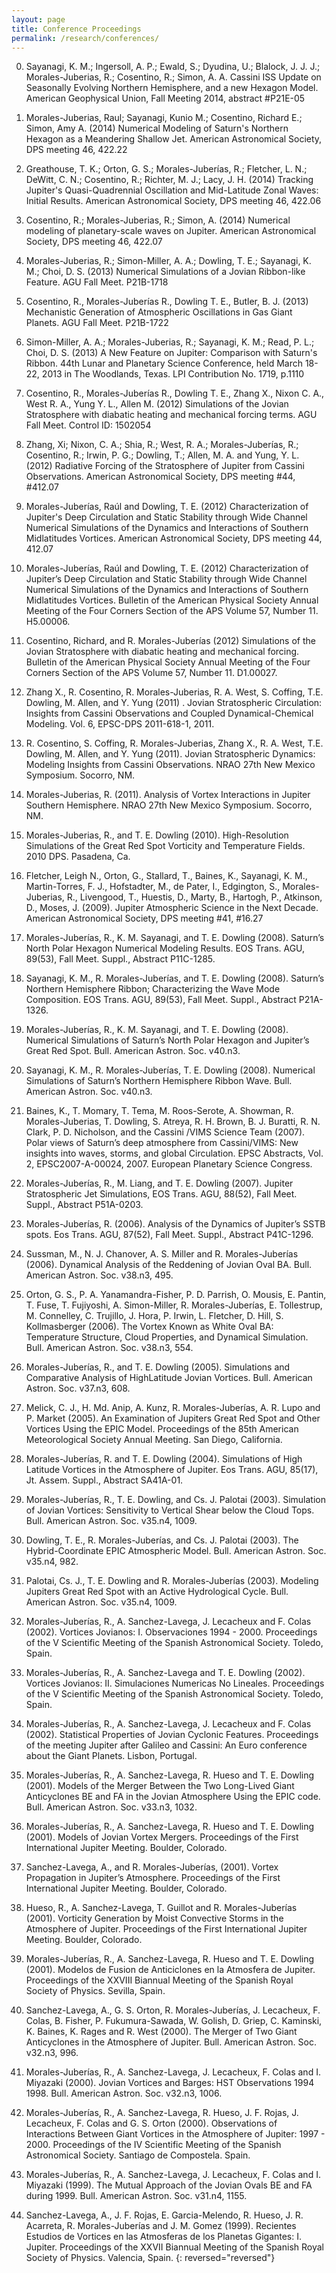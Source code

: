 ```yaml
---
layout: page
title: Conference Proceedings
permalink: /research/conferences/
---
```


0. Sayanagi, K. M.; Ingersoll, A. P.; Ewald, S.; Dyudina, U.; Blalock, J. J. J.; Morales-Juberias, R.; Cosentino, R.; Simon, A. A. Cassini ISS Update on Seasonally Evolving Northern Hemisphere, and a new Hexagon Model. American Geophysical Union, Fall Meeting 2014, abstract #P21E-05

0. Morales-Juberias, Raul; Sayanagi, Kunio M.; Cosentino, Richard E.; Simon, Amy A. (2014) Numerical Modeling of Saturn's Northern Hexagon as a Meandering Shallow Jet. American Astronomical Society, DPS meeting 46, 422.22

0. Greathouse, T. K.; Orton, G. S.; Morales-Juberías, R.; Fletcher, L. N.; DeWitt, C. N.; Cosentino, R.; Richter, M. J.; Lacy, J. H. (2014) Tracking Jupiter's Quasi-Quadrennial Oscillation and Mid-Latitude Zonal Waves: Initial Results. American Astronomical Society, DPS meeting 46, 422.06

0. Cosentino, R.; Morales-Juberias, R.; Simon, A. (2014) Numerical modeling of planetary-scale waves on Jupiter. American Astronomical Society, DPS meeting 46, 422.07

0. Morales-Juberias, R.; Simon-Miller, A. A.; Dowling, T. E.; Sayanagi, K. M.; Choi, D. S. (2013) Numerical Simulations of a Jovian Ribbon-like Feature. AGU Fall Meet. P21B-1718

0. Cosentino, R., Morales-Juberías R., Dowling T. E., Butler, B. J. (2013) Mechanistic Generation of Atmospheric Oscillations in Gas Giant Planets. AGU Fall Meet. P21B-1722

0. Simon-Miller, A. A.; Morales-Juberias, R.; Sayanagi, K. M.; Read, P. L.; Choi, D. S. (2013) A New Feature on Jupiter: Comparison with Saturn's Ribbon. 44th Lunar and Planetary Science Conference, held March 18-22, 2013 in The Woodlands, Texas. LPI Contribution No. 1719, p.1110

0. Cosentino, R., Morales-Juberías R., Dowling T. E., Zhang X., Nixon C. A., West R. A., Yung Y. L., Allen M. (2012) Simulations of the Jovian Stratosphere with diabatic heating and mechanical forcing terms. AGU Fall Meet. Control ID: 1502054

0. Zhang, Xi; Nixon, C. A.; Shia, R.; West, R. A.; Morales-Juberías, R.; Cosentino, R.; Irwin, P. G.; Dowling, T.; Allen, M. A. and Yung, Y. L. (2012) Radiative Forcing of the Stratosphere of Jupiter from Cassini Observations. American Astronomical Society, DPS meeting \#44, \#412.07

0. Morales-Juberías, Raúl and Dowling, T. E. (2012) Characterization of Jupiter's Deep Circulation and Static Stability through Wide Channel Numerical Simulations of the Dynamics and Interactions of Southern Midlatitudes Vortices. American Astronomical Society, DPS meeting 44, 412.07

0. Morales-Juberías, Raúl and Dowling, T. E. (2012) Characterization of Jupiter’s Deep Circulation and Static Stability through Wide Channel Numerical Simulations of the Dynamics and Interactions of Southern Midlatitudes Vortices. Bulletin of the American Physical Society Annual Meeting of the Four Corners Section of the APS Volume 57, Number 11. H5.00006.

0. Cosentino, Richard, and R. Morales-Juberías (2012) Simulations of the Jovian Stratosphere with diabatic heating and mechanical forcing. Bulletin of the American Physical Society Annual Meeting of the Four Corners Section of the APS Volume 57, Number 11. D1.00027.
  
0. Zhang X., R. Cosentino, R. Morales-Juberias, R. A. West, S. Coffing, T.E. Dowling, M. Allen, and Y. Yung (2011) . Jovian Stratospheric Circulation: Insights from Cassini Observations and Coupled Dynamical-Chemical Modeling. Vol. 6, EPSC-DPS 2011-618-1, 2011. 

0. R. Cosentino, S. Coffing, R. Morales-Juberias, Zhang X., R. A. West, T.E. Dowling, M. Allen, and Y. Yung (2011). Jovian Stratospheric Dynamics: Modeling Insights from Cassini Observations. NRAO 27th New Mexico Symposium. Socorro, NM. 

0. Morales-Juberias, R. (2011). Analysis of Vortex Interactions in Jupiter Southern Hemisphere. NRAO 27th New Mexico Symposium. Socorro, NM. 

0. Morales-Juberias, R., and T. E. Dowling (2010). High-Resolution Simulations of the Great Red Spot Vorticity and Temperature Fields. 2010 DPS. Pasadena, Ca. 

0. Fletcher, Leigh N., Orton, G., Stallard, T., Baines, K., Sayanagi, K. M., Martin-Torres, F. J., Hofstadter, M., de Pater, I., Edgington, S., Morales-Juberias, R., Livengood, T., Huestis, D., Marty, B., Hartogh, P., Atkinson, D., Moses, J. (2009). Jupiter Atmospheric Science in the Next Decade. American Astronomical Society, DPS meeting #41, #16.27 

0. Morales-Juberías, R., K. M. Sayanagi, and T. E. Dowling (2008). Saturn’s North Polar Hexagon Numerical Modeling Results. EOS Trans. AGU, 89(53), Fall Meet. Suppl., Abstract P11C-1285. 

0. Sayanagi, K. M., R. Morales-Juberías, and T. E. Dowling (2008). Saturn’s Northern Hemisphere Ribbon; Characterizing the Wave Mode Composition. EOS Trans. AGU, 89(53), Fall Meet. Suppl., Abstract P21A-1326. 

0. Morales-Juberías, R., K. M. Sayanagi, and T. E. Dowling (2008). Numerical Simulations of Saturn’s North Polar Hexagon and Jupiter’s Great Red Spot. Bull. American Astron. Soc. v40.n3. 

0. Sayanagi, K. M., R. Morales-Juberías, T. E. Dowling (2008). Numerical Simulations of Saturn’s Northern Hemisphere Ribbon Wave. Bull. American Astron. Soc. v40.n3. 

0. Baines, K., T. Momary, T. Tema, M. Roos-Serote, A. Showman, R. Morales-Juberias, T. Dowling, S. Atreya, R. H. Brown, B. J. Buratti, R. N. Clark, P. D. Nicholson, and the Cassini /VIMS Science Team (2007). Polar views of Saturn’s deep atmosphere from Cassini/VIMS: New insights into waves, storms, and global Circulation. EPSC Abstracts, Vol. 2, EPSC2007-A-00024, 2007. European Planetary Science Congress. 

0. Morales-Juberías, R., M. Liang, and T. E. Dowling (2007). Jupiter Stratospheric Jet Simulations, EOS Trans. AGU, 88(52), Fall Meet. Suppl., Abstract P51A-0203. 

0. Morales-Juberías, R. (2006). Analysis of the Dynamics of Jupiter’s SSTB spots. Eos Trans. AGU, 87(52), Fall Meet. Suppl., Abstract P41C-1296. 

0. Sussman, M., N. J. Chanover, A. S. Miller and R. Morales-Juberías (2006). Dynamical Analysis of the Reddening of Jovian Oval BA. Bull. American Astron. Soc. v38.n3, 495. 

0. Orton, G. S., P. A. Yanamandra-Fisher, P. D. Parrish, O. Mousis, E. Pantin, T. Fuse, T. Fujiyoshi, A. Simon-Miller, R. Morales-Juberías, E. Tollestrup, M. Connelley, C. Trujillo, J. Hora, P. Irwin, L. Fletcher, D. Hill, S. Kollmasberger (2006). The Vortex Known as White Oval BA: Temperature Structure, Cloud Properties, and Dynamical Simulation. Bull. American Astron. Soc. v38.n3, 554. 

0. Morales-Juberías, R., and T. E. Dowling (2005). Simulations and Comparative Analysis of HighLatitude Jovian Vortices. Bull. American Astron. Soc. v37.n3, 608. 

0. Melick, C. J., H. Md. Anip, A. Kunz, R. Morales-Juberías, A. R. Lupo and P. Market (2005). An Examination of Jupiters Great Red Spot and Other Vortices Using the EPIC Model. Proceedings of the 85th American Meteorological Society Annual Meeting. San Diego, California. 

0. Morales-Juberías, R. and T. E. Dowling (2004). Simulations of High Latitude Vortices in the Atmosphere of Jupiter. Eos Trans. AGU, 85(17), Jt. Assem. Suppl., Abstract SA41A-01. 

0. Morales-Juberías, R., T. E. Dowling, and Cs. J. Palotai (2003). Simulation of Jovian Vortices: Sensitivity to Vertical Shear below the Cloud Tops. Bull. American Astron. Soc. v35.n4, 1009. 

0. Dowling, T. E., R. Morales-Juberías, and Cs. J. Palotai (2003). The Hybrid-Coordinate EPIC Atmospheric Model. Bull. American Astron. Soc. v35.n4, 982. 

0. Palotai, Cs. J., T. E. Dowling and R. Morales-Juberías (2003). Modeling Jupiters Great Red Spot with an Active Hydrological Cycle. Bull. American Astron. Soc. v35.n4, 1009. 

0. Morales-Juberías, R., A. Sanchez-Lavega, J. Lecacheux and F. Colas (2002). Vortices Jovianos: I. Observaciones 1994 - 2000. Proceedings of the V Scientific Meeting of the Spanish Astronomical Society. Toledo, Spain. 

0. Morales-Juberías, R., A. Sanchez-Lavega and T. E. Dowling (2002). Vortices Jovianos: II. Simulaciones Numericas No Lineales. Proceedings of the V Scientific Meeting of the Spanish Astronomical Society. Toledo, Spain. 

0. Morales-Juberías, R., A. Sanchez-Lavega, J. Lecacheux and F. Colas (2002). Statistical Properties of Jovian Cyclonic Features. Proceedings of the meeting Jupiter after Galileo and Cassini: An Euro conference about the Giant Planets. Lisbon, Portugal. 

0. Morales-Juberías, R., A. Sanchez-Lavega, R. Hueso and T. E. Dowling (2001). Models of the Merger Between the Two Long-Lived Giant Anticyclones BE and FA in the Jovian Atmosphere Using the EPIC code. Bull. American Astron. Soc. v33.n3, 1032. 

0. Morales-Juberías, R., A. Sanchez-Lavega, R. Hueso and T. E. Dowling (2001). Models of Jovian Vortex Mergers. Proceedings of the First International Jupiter Meeting. Boulder, Colorado. 

0. Sanchez-Lavega, A., and R. Morales-Juberías, (2001). Vortex Propagation in Jupiter’s Atmosphere. Proceedings of the First International Jupiter Meeting. Boulder, Colorado. 

0. Hueso, R., A. Sanchez-Lavega, T. Guillot and R. Morales-Juberías (2001). Vorticity Generation by Moist Convective Storms in the Atmosphere of Jupiter. Proceedings of the First International Jupiter Meeting. Boulder, Colorado. 

0. Morales-Juberías, R., A. Sanchez-Lavega, R. Hueso and T. E. Dowling (2001). Modelos de Fusion de Anticiclones en la Atmosfera de Jupiter. Proceedings of the XXVIII Biannual Meeting of the Spanish Royal Society of Physics. Sevilla, Spain. 

0. Sanchez-Lavega, A., G. S. Orton, R. Morales-Juberías, J. Lecacheux, F. Colas, B. Fisher, P. Fukumura-Sawada, W. Golish, D. Griep, C. Kaminski, K. Baines, K. Rages and R. West (2000). The Merger of Two Giant Anticyclones in the Atmosphere of Jupiter. Bull. American Astron. Soc. v32.n3, 996. 

0. Morales-Juberías, R., A. Sanchez-Lavega, J. Lecacheux, F. Colas and I. Miyazaki (2000). Jovian Vortices and Barges: HST Observations 1994 1998. Bull. American Astron. Soc. v32.n3, 1006. 

0. Morales-Juberías, R., A. Sanchez-Lavega, R. Hueso, J. F. Rojas, J. Lecacheux, F. Colas and G. S. Orton (2000). Observations of Interactions Between Giant Vortices in the Atmosphere of Jupiter: 1997 - 2000. Proceedings of the IV Scientific Meeting of the Spanish Astronomical Society. Santiago de Compostela. Spain. 

0. Morales-Juberías, R., A. Sanchez-Lavega, J. Lecacheux, F. Colas and I. Miyazaki (1999). The Mutual Approach of the Jovian Ovals BE and FA during 1999. Bull. American Astron. Soc. v31.n4, 1155. 

0. Sanchez-Lavega, A., J. F. Rojas, E. Garcia-Melendo, R. Hueso, J. R. Acarreta, R. Morales-Juberías and J. M. Gomez (1999). Recientes Estudios de Vortices en las Atmosferas de los Planetas Gigantes: I. Jupiter. Proceedings of the XXVII Biannual Meeting of the Spanish Royal Society of Physics. Valencia, Spain.
{: reversed="reversed"}

